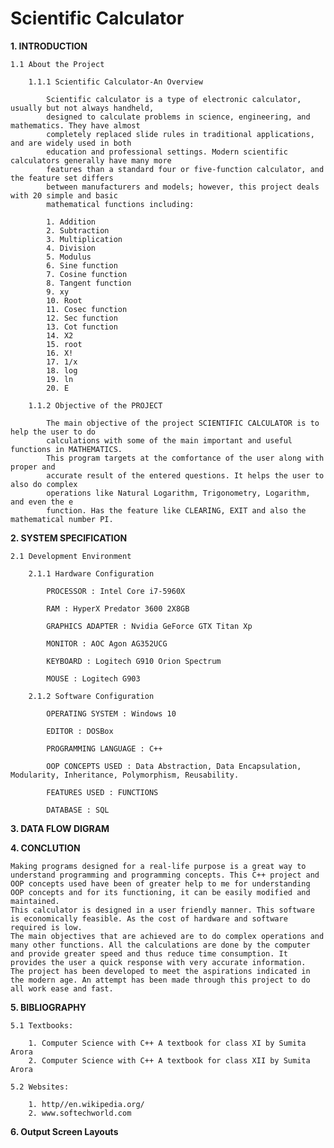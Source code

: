 # Scientific Calculator

**1. INTRODUCTION**

	1.1 About the Project

		1.1.1 Scientific Calculator-An Overview

			Scientific calculator is a type of electronic calculator, usually but not always handheld,
			designed to calculate problems in science, engineering, and mathematics. They have almost 
			completely replaced slide rules in traditional applications, and are widely used in both 
			education and professional settings. Modern scientific calculators generally have many more
			features than a standard four or five-function calculator, and the feature set differs 
			between manufacturers and models; however, this project deals with 20 simple and basic 
			mathematical functions including:

			1. Addition
			2. Subtraction
			3. Multiplication
			4. Division
			5. Modulus
			6. Sine function 
			7. Cosine function 
			8. Tangent function 
			9. xy 
			10. Root
			11. Cosec function
			12. Sec function
			13. Cot function
			14. X2
			15. root
			16. X!
			17. 1/x
			18. log
			19. ln
			20. E

		1.1.2 Objective of the PROJECT

			The main objective of the project SCIENTIFIC CALCULATOR is to help the user to do 
			calculations with some of the main important and useful functions in MATHEMATICS.
			This program targets at the comfortance of the user along with proper and
			accurate result of the entered questions. It helps the user to also do complex 
			operations like Natural Logarithm, Trigonometry, Logarithm, and even the e 
			function. Has the feature like CLEARING, EXIT and also the mathematical number PI.

**2. SYSTEM SPECIFICATION**

	2.1 Development Environment

		2.1.1 Hardware Configuration

			PROCESSOR : Intel Core i7-5960X

			RAM : HyperX Predator 3600 2X8GB

			GRAPHICS ADAPTER : Nvidia GeForce GTX Titan Xp

			MONITOR : AOC Agon AG352UCG

			KEYBOARD : Logitech G910 Orion Spectrum

			MOUSE : Logitech G903

		2.1.2 Software Configuration

			OPERATING SYSTEM : Windows 10

			EDITOR : DOSBox

			PROGRAMMING LANGUAGE : C++

			OOP CONCEPTS USED : Data Abstraction, Data Encapsulation, Modularity, Inheritance, Polymorphism, Reusability.

			FEATURES USED : FUNCTIONS
		
			DATABASE : SQL

**3. DATA FLOW DIGRAM**





**4. CONCLUTION**

	Making programs designed for a real-life purpose is a great way to understand programming and programming concepts. This C++ project and OOP concepts used have been of greater help to me for understanding OOP concepts and for its functioning, it can be easily modified and maintained.
	This calculator is designed in a user friendly manner. This software is economically feasible. As the cost of hardware and software required is low.
	The main objectives that are achieved are to do complex operations and many other functions. All the calculations are done by the computer and provide greater speed and thus reduce time consumption. It provides the user a quick response with very accurate information.
	The project has been developed to meet the aspirations indicated in the modern age. An attempt has been made through this project to do all work ease and fast.

**5. BIBLIOGRAPHY**

	5.1 Textbooks:

		1. Computer Science with C++ A textbook for class XI by Sumita Arora
		2. Computer Science with C++ A textbook for class XII by Sumita Arora

	5.2 Websites:

		1. http//en.wikipedia.org/
		2. www.softechworld.com



**6. Output Screen Layouts**

